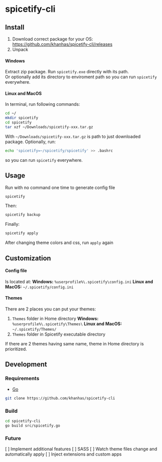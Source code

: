 # spicetify-cli

## Install
1. Download correct package for your OS: https://github.com/khanhas/spicetify-cli/releases
2. Unpack  
#### Windows
Extract zip package. Run `spicetify.exe` directly with its path.  
Or optionally add its directory to enviroment path so you can run `spicetify` everywhere.  
  
#### Linux and MacOS
In terminal, run following commands:
```bash
cd ~/
mkdir spicetify
cd spicetify
tar xzf ~/Downloads/spicetify-xxx.tar.gz
```
With `~/Downloads/spicetify-xxx.tar.gz` is path to just downloaded package.
Optionally, run:
```bash
echo 'spicetify=~/spicetify/spicetify' >> .bashrc
```
so you can run `spicetify` everywhere.

## Usage
Run with no command one time to generate config file
```bash
spicetify
```

Then:
```bash
spicetify backup
```

Finally:
```bash
spicetify apply
```
After changing theme colors and css, run `apply` again

## Customization
#### Config file 
Is located at:
**Windows:** `%userprofile%\.spicetify\config.ini`
**Linux and MacOS:** `~/.spicetify/config.ini`

#### Themes
There are 2 places you can put your themes:
1. `Themes` folder in Home directory
**Windows:** `%userprofile%\.spicetify\Themes\`
**Linux and MacOS:** `~/.spicetify/Themes/`
2. `Themes` folder in Spicetify executable directory

If there are 2 themes having same name, theme in Home directory is prioritized.

## Development
### Requirements 
- [Go](https://golang.org/dl/)

```bash 
git clone https://github.com/khanhas/spicetify-cli
```

### Build
```bash
cd spicetify-cli
go build src/spicetify.go
```

### Future
[ ] Implement additional features
[ ] SASS
[ ] Watch theme files change and automatically apply
[ ] Inject extensions and custom apps
